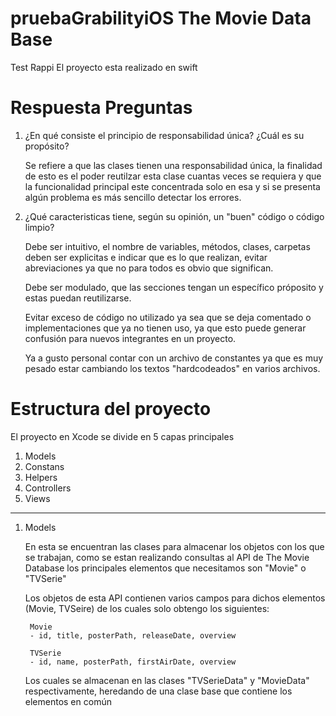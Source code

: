 # pruebaGrabilityiOS The Movie Data Base
Test Rappi
El proyecto esta realizado en swift

# Respuesta Preguntas

1) ¿En qué consiste el principio de responsabilidad única? ¿Cuál es su propósito?

    Se refiere a que las clases tienen una responsabilidad única, la finalidad de esto es el poder reutilzar esta clase cuantas veces se requiera y que la funcionalidad principal este concentrada solo en esa y si se presenta algún problema es más sencillo detectar los errores.
    
2)  ¿Qué caracteristicas tiene, según su opinión, un "buen" código o código limpio?

    Debe ser intuitivo, el nombre de variables, métodos, clases, carpetas deben ser explicitas e indicar que es lo que realizan, evitar abreviaciones ya que no para todos es obvio que significan.
    
    Debe ser modulado, que las secciones tengan un específico próposito y estas puedan reutilizarse.
    
    Evitar exceso de código no utilizado ya sea que se deja comentado o implementaciones que ya no tienen uso, ya que esto puede generar confusión para nuevos integrantes en un proyecto.
    
    Ya a gusto personal contar con un archivo de constantes ya que es muy pesado estar cambiando los textos "hardcodeados" en varios archivos.
    

# Estructura del proyecto

El proyecto en Xcode se divide en 5 capas principales

1) Models
2) Constans
3) Helpers
4) Controllers
5) Views

----------------------------------------------------------------------------------------------------------------------------------------

1) Models

    En esta se encuentran las clases para almacenar los objetos con los que se trabajan, como se estan realizando consultas al API de The Movie Database los principales elementos que necesitamos son "Movie" o "TVSerie"
    
    Los objetos de esta API contienen varios campos para dichos elementos (Movie, TVSeire) de los cuales solo obtengo los siguientes:
    
        Movie
        - id, title, posterPath, releaseDate, overview
        
        TVSerie
        - id, name, posterPath, firstAirDate, overview
        
    Los cuales se almacenan en las clases "TVSerieData" y "MovieData" respectivamente, heredando de una clase base que contiene los elementos en común
    

    
    

